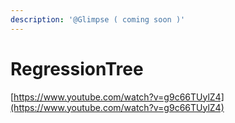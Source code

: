 ```yaml
---
description: '@Glimpse ( coming soon )'
---
```


# RegressionTree

[https://www.youtube.com/watch?v=g9c66TUylZ4](https://www.youtube.com/watch?v=g9c66TUylZ4)

